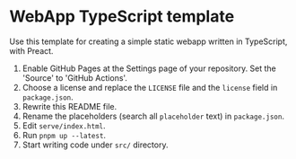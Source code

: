 # WebApp TypeScript template

Use this template for creating a simple static webapp written in TypeScript, with Preact.

1. Enable GitHub Pages at the Settings page of your repository. Set the 'Source' to 'GitHub Actions'.
2. Choose a license and replace the `LICENSE` file and the `license` field in `package.json`.
3. Rewrite this README file.
4. Rename the placeholders (search all `placeholder` text) in `package.json`.
5. Edit `serve/index.html`.
6. Run `pnpm up --latest`.
7. Start writing code under `src/` directory.